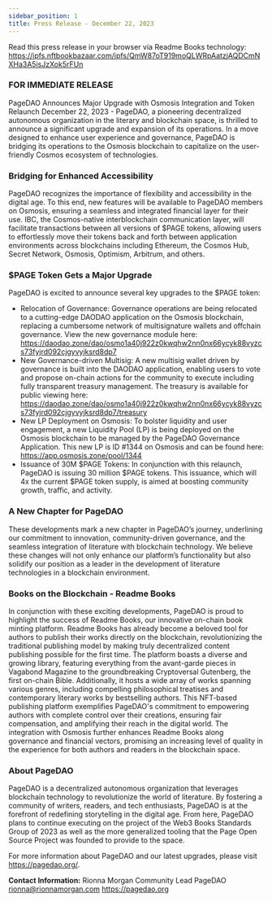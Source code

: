 ```yaml
---
sidebar_position: 1
title: Press Release - December 22, 2023
---
```

Read this press release in your browser via Readme Books technology: https://ipfs.nftbookbazaar.com/ipfs/QmW87oT919moQLWRpAatzjAQDCmNXHa3A5isJzXok5rFUn

### FOR IMMEDIATE RELEASE
PageDAO Announces Major Upgrade with Osmosis Integration and Token Relaunch
December 22, 2023 - PageDAO, a pioneering decentralized autonomous organization in the literary and blockchain space, is thrilled to announce a significant upgrade and expansion of its operations. In a move designed to enhance user experience and governance, PageDAO is bridging its operations to the Osmosis blockchain to capitalize on the user-friendly Cosmos ecosystem of technologies.

### Bridging for Enhanced Accessibility
PageDAO recognizes the importance of flexibility and accessibility in the digital age. To this end, new features will be available to PageDAO members on Osmosis, ensuring a seamless and integrated financial layer for their use. IBC, the Cosmos-native interblockchain communication layer, will facilitate transactions between all versions of $PAGE tokens, allowing users to effortlessly move their tokens back and forth between application environments across blockchains including Ethereum, the Cosmos Hub, Secret Network, Osmosis, Optimism, Arbitrum, and others.

### $PAGE Token Gets a Major Upgrade
PageDAO is excited to announce several key upgrades to the $PAGE token:
- Relocation of Governance: Governance operations are being relocated to a cutting-edge DAODAO application on the Osmosis blockchain, replacing a cumbersome network of multisignature wallets and offchain governance. View the new governance module here: https://daodao.zone/dao/osmo1a40j922z0kwqhw2nn0nx66ycyk88vyzcs73fyjrd092cjgyvyjksrd8dp7 
- New Governance-driven Multisig: A new multisig wallet driven by governance is built into the DAODAO application, enabling users to vote and propose on-chain actions for the community to execute including fully transparent treasury management. The treasury is available for public viewing here: https://daodao.zone/dao/osmo1a40j922z0kwqhw2nn0nx66ycyk88vyzcs73fyjrd092cjgyvyjksrd8dp7/treasury
- New LP Deployment on Osmosis: To bolster liquidity and user engagement, a new Liquidity Pool (LP) is being deployed on the Osmosis blockchain to be managed by the PageDAO Governance Application. This new LP is ID #1344 on Osmosis and can be found here: https://app.osmosis.zone/pool/1344 
- Issuance of 30M $PAGE Tokens: In conjunction with this relaunch, PageDAO is issuing 30 million $PAGE tokens. This issuance, which will 4x the current $PAGE token supply, is aimed at boosting community growth, traffic, and activity.

### A New Chapter for PageDAO
These developments mark a new chapter in PageDAO’s journey, underlining our commitment to innovation, community-driven governance, and the seamless integration of literature with blockchain technology. We believe these changes will not only enhance our platform’s functionality but also solidify our position as a leader in the development of literature technologies in a blockchain environment.

### Books on the Blockchain - Readme Books
In conjunction with these exciting developments, PageDAO is proud to highlight the success of Readme Books, our innovative on-chain book minting platform. Readme Books has already become a beloved tool for authors to publish their works directly on the blockchain, revolutionizing the traditional publishing model by making truly decentralized content publishing possible for the first time. The platform boasts a diverse and growing library, featuring everything from the avant-garde pieces in Vagabond Magazine to the groundbreaking Cryptoversal Gutenberg, the first on-chain Bible. Additionally, it hosts a wide array of works spanning various genres, including compelling philosophical treatises and contemporary literary works by bestselling authors. This NFT-based publishing platform exemplifies PageDAO's commitment to empowering authors with complete control over their creations, ensuring fair compensation, and amplifying their reach in the digital world. The integration with Osmosis further enhances Readme Books along governance and financial vectors, promising an increasing level of quality in the experience for both authors and readers in the blockchain space.

### About PageDAO
PageDAO is a decentralized autonomous organization that leverages blockchain technology to revolutionize the world of literature. By fostering a community of writers, readers, and tech enthusiasts, PageDAO is at the forefront of redefining storytelling in the digital age. From here, PageDAO plans to continue executing on the project of the Web3 Books Standards Group of 2023 as well as the more generalized tooling that the Page Open Source Project was founded to provide to the space.

For more information about PageDAO and our latest upgrades, please visit https://pagedao.org/.

**Contact Information:**
Rionna Morgan
Community Lead
PageDAO
rionna@rionnamorgan.com
https://pagedao.org


